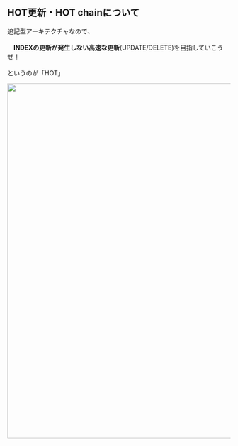 ## HOT更新・HOT chainについて
追記型アーキテクチャなので、<br>
<br>
　**INDEXの更新が発生しない高速な更新**(UPDATE/DELETE)を目指していこうぜ！<br>
<br>
というのが「HOT」

<img width="800px" src="https://github.com/user-attachments/assets/d6d3dd50-0f42-4192-80f4-c5705a0f4224" />
